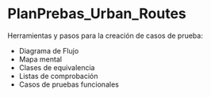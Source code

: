 # PlanPrebas_Urban_Routes
Herramientas y pasos para la creación de casos de prueba:

- Diagrama de Flujo
- Mapa mental
- Clases de equivalencia
- Listas de comprobación
- Casos de pruebas funcionales

